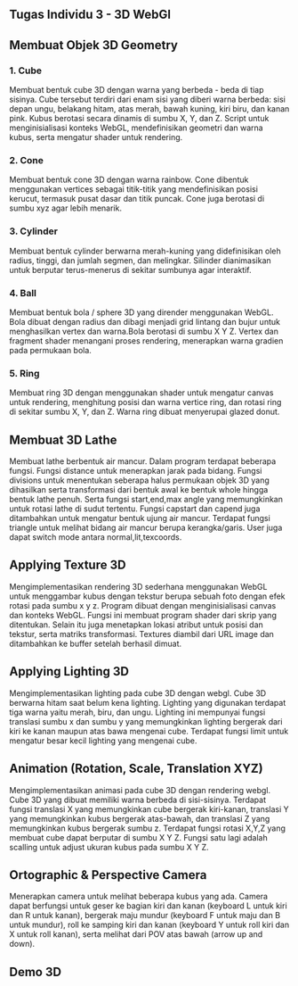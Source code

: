 
## Tugas Individu 3 - 3D WebGl

## Membuat Objek 3D Geometry

### 1. Cube

Membuat bentuk cube 3D dengan warna yang berbeda - beda di tiap sisinya. Cube tersebut terdiri dari enam sisi yang diberi warna berbeda: sisi depan ungu, belakang hitam, atas merah, bawah kuning, kiri biru, dan kanan pink. Kubus berotasi secara dinamis di sumbu X, Y, dan Z. Script untuk menginisialisasi konteks WebGL, mendefinisikan geometri dan warna kubus, serta mengatur shader untuk rendering.

### 2. Cone 

Membuat bentuk cone 3D dengan warna rainbow. Cone dibentuk menggunakan vertices sebagai titik-titik yang mendefinisikan posisi kerucut, termasuk pusat dasar dan titik puncak. Cone juga berotasi di sumbu xyz agar lebih menarik.

### 3. Cylinder

Membuat bentuk cylinder berwarna merah-kuning yang didefinisikan oleh radius, tinggi, dan jumlah segmen, dan melingkar. Silinder dianimasikan untuk berputar terus-menerus di sekitar sumbunya agar interaktif.

### 4. Ball

Membuat bentuk bola / sphere 3D yang dirender menggunakan WebGL. Bola dibuat dengan radius dan dibagi menjadi grid lintang dan bujur untuk menghasilkan vertex dan warna.Bola berotasi di sumbu X Y Z. Vertex dan fragment shader menangani proses rendering, menerapkan warna gradien pada permukaan bola.

### 5. Ring

Membuat ring 3D dengan menggunakan shader untuk mengatur canvas untuk rendering, menghitung posisi dan warna vertice ring, dan rotasi ring di sekitar sumbu X, Y, dan Z. Warna ring dibuat menyerupai glazed donut.

## Membuat 3D Lathe 

Membuat lathe berbentuk air mancur. Dalam program terdapat beberapa fungsi. Fungsi distance untuk menerapkan jarak pada bidang. Fungsi divisions untuk menentukan seberapa halus permukaan objek 3D yang dihasilkan serta transformasi dari bentuk awal ke bentuk whole hingga bentuk lathe penuh. Serta fungsi start,end,max angle yang memungkinkan untuk rotasi lathe di sudut tertentu. Fungsi capstart dan capend juga ditambahkan untuk mengatur bentuk ujung air mancur. Terdapat fungsi triangle untuk melihat bidang air mancur berupa kerangka/garis. User juga dapat switch mode antara normal,lit,texcoords.


## Applying Texture 3D

 Mengimplementasikan rendering 3D sederhana menggunakan WebGL untuk menggambar kubus dengan tekstur berupa sebuah foto dengan efek rotasi pada sumbu x y z. Program dibuat dengan menginisialisasi canvas dan konteks WebGL. Fungsi ini membuat program shader dari skrip yang ditentukan. Selain itu juga menetapkan lokasi atribut untuk posisi dan tekstur, serta matriks transformasi. Textures diambil dari URL image dan ditambahkan ke buffer setelah berhasil dimuat.

 ## Applying Lighting 3D

 Mengimplementasikan lighting pada cube 3D dengan webgl. Cube 3D berwarna hitam saat belum kena lighting. Lighting yang digunakan terdapat tiga warna yaitu merah, biru, dan ungu. Lighting ini mempunyai fungsi translasi sumbu x dan sumbu y yang memungkinkan lighting bergerak dari kiri ke kanan maupun atas bawa mengenai cube. Terdapat fungsi limit untuk mengatur besar kecil lighting yang mengenai cube.

 ## Animation (Rotation, Scale, Translation XYZ) 

 Mengimplementasikan animasi pada cube 3D dengan rendering webgl. Cube 3D yang dibuat memiliki warna berbeda di sisi-sisinya. Terdapat fungsi translasi X yang memungkinkan cube bergerak kiri-kanan, translasi Y yang memungkinkan kubus bergerak atas-bawah, dan translasi Z yang memungkinkan kubus bergerak sumbu z. Terdapat fungsi rotasi X,Y,Z yang membuat cube dapat berputar di sumbu X Y Z. Fungsi satu lagi adalah scalling untuk adjust ukuran kubus pada sumbu X Y Z.

## Ortographic & Perspective Camera

Menerapkan camera untuk melihat beberapa kubus yang ada. Camera dapat berfungsi untuk geser ke bagian kiri dan kanan (keyboard L untuk kiri dan R untuk kanan), bergerak maju mundur (keyboard F untuk maju dan B untuk mundur), roll ke samping kiri dan kanan (keyboard Y untuk roll kiri dan X untuk roll kanan), serta melihat dari POV atas bawah (arrow up and down). 

## Demo 3D


